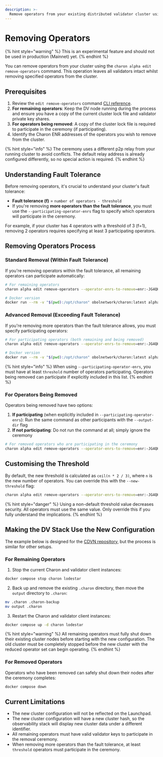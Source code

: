 ```yaml
---
description: >-
  Remove operators from your existing distributed validator cluster using the charon alpha edit remove-operators command.
---
```


# Removing Operators

{% hint style="warning" %}
This is an experimental feature and should not be used in production (Mainnet) yet.
{% endhint %}

You can remove operators from your cluster using the `charon alpha edit remove-operators` command. This operation leaves all validators intact whilst removing specified operators from the cluster.

## Prerequisites

1. Review the `edit remove-operators` command [CLI reference](../../learn/charon/charon-cli-reference.md#remove-operators-from-a-cluster).
2. **For remaining operators**: Keep the DV node running during the process and ensure you have a copy of the current cluster lock file and validator private key shares.
3. **For operators being removed**: A copy of the cluster lock file is required to participate in the ceremony (if participating).
4. Identify the Charon ENR addresses of the operators you wish to remove from the cluster.

{% hint style="info" %}
The ceremony uses a different p2p relay from your running cluster to avoid conflicts. The default relay address is already configured differently, so no special action is required.
{% endhint %}

## Understanding Fault Tolerance

Before removing operators, it's crucial to understand your cluster's fault tolerance:

- **Fault tolerance (f)** = `number of operators - threshold`
- If you're removing **more operators than the fault tolerance**, you must use the `--participating-operator-enrs` flag to specify which operators will participate in the ceremony.

For example, if your cluster has 4 operators with a threshold of 3 (f=1), removing 2 operators requires specifying at least 3 participating operators.

## Removing Operators Process

### Standard Removal (Within Fault Tolerance)

If you're removing operators within the fault tolerance, all remaining operators can participate automatically:

```bash
# For remaining operators
charon alpha edit remove-operators --operator-enrs-to-remove=enr:-JG4QH... --output-dir=output

# Docker version
docker run --rm -v "$(pwd):/opt/charon" obolnetwork/charon:latest alpha edit remove-operators --operator-enrs-to-remove=enr:-JG4QH... --private-key-file=/opt/charon/.charon/charon-enr-private-key --lock-file=/opt/charon/.charon/cluster-lock.json --validator-keys-dir=/opt/charon/.charon/validator_keys --output-dir=/opt/charon/output
```

### Advanced Removal (Exceeding Fault Tolerance)

If you're removing more operators than the fault tolerance allows, you must specify participating operators:

```bash
# For participating operators (both remaining and being removed)
charon alpha edit remove-operators --operator-enrs-to-remove=enr:-JG4QH...,enr:-JG4QK... --participating-operator-enrs=enr:-JG4QL...,enr:-JG4QM...,enr:-JG4QN... --output-dir=output

# Docker version
docker run --rm -v "$(pwd):/opt/charon" obolnetwork/charon:latest alpha edit remove-operators --operator-enrs-to-remove=enr:-JG4QH...,enr:-JG4QK... --participating-operator-enrs=enr:-JG4QL...,enr:-JG4QM...,enr:-JG4QN... --private-key-file=/opt/charon/.charon/charon-enr-private-key --lock-file=/opt/charon/.charon/cluster-lock.json --validator-keys-dir=/opt/charon/.charon/validator_keys --output-dir=/opt/charon/output
```

{% hint style="info" %}
When using `--participating-operator-enrs`, you must have at least `threshold` number of operators participating. Operators being removed can participate if explicitly included in this list.
{% endhint %}

### For Operators Being Removed

Operators being removed have two options:

1. **If participating** (when explicitly included in `--participating-operator-enrs`): Run the same command as other participants with the `--output-dir` flag
2. **If not participating**: Do not run the command at all; simply ignore the ceremony

```bash
# For removed operators who are participating in the ceremony
charon alpha edit remove-operators --operator-enrs-to-remove=enr:-JG4QH... --participating-operator-enrs=enr:-JG4QH...,enr:-JG4QK...,enr:-JG4QL... --private-key-file=.charon/charon-enr-private-key --lock-file=.charon/cluster-lock.json --validator-keys-dir=.charon/validator_keys --output-dir=output
```

## Customising the Threshold

By default, the new threshold is calculated as `ceil(n * 2 / 3)`, where `n` is the new number of operators. You can override this with the `--new-threshold` flag:

```bash
charon alpha edit remove-operators --operator-enrs-to-remove=enr:-JG4QH... --new-threshold=3 --output-dir=output
```

{% hint style="danger" %}
Using a non-default threshold value decreases security. All operators must use the same value. Only override this if you fully understand the implications.
{% endhint %}

## Making the DV Stack Use the New Configuration

The example below is designed for the [CDVN repository](https://github.com/ObolNetwork/charon-distributed-validator-node), but the process is similar for other setups.

### For Remaining Operators

1. Stop the current Charon and validator client instances:

```bash
docker compose stop charon lodestar
```

2. Back up and remove the existing `.charon` directory, then move the `output` directory to `.charon`:

```bash
mv .charon .charon-backup
mv output .charon
```

3. Restart the Charon and validator client instances:

```bash
docker compose up -d charon lodestar
```

{% hint style="warning" %}
All remaining operators must fully shut down their existing cluster nodes before starting with the new configuration. The old cluster must be completely stopped before the new cluster with the reduced operator set can begin operating.
{% endhint %}

### For Removed Operators

Operators who have been removed can safely shut down their nodes after the ceremony completes:

```bash
docker compose down
```

## Current Limitations

- The new cluster configuration will not be reflected on the Launchpad.
- The new cluster configuration will have a new cluster hash, so the observability stack will display new cluster data under a different identifier.
- All remaining operators must have valid validator keys to participate in the removal ceremony.
- When removing more operators than the fault tolerance, at least `threshold` operators must participate in the ceremony.
